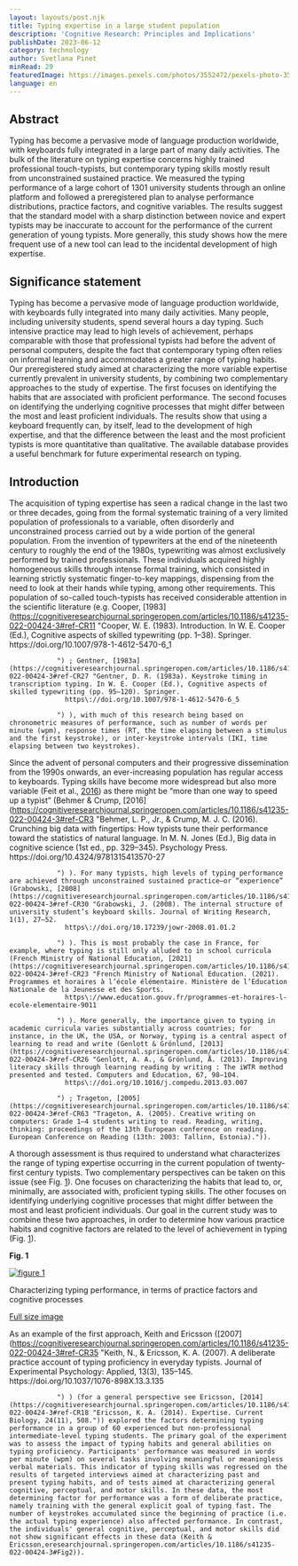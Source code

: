 ```yaml
---
layout: layouts/post.njk
title: Typing expertise in a large student population
description: 'Cognitive Research: Principles and Implications'
publishDate: 2023-06-12
category: technology
author: Svetlana Pinet
minRead: 29
featuredImage: https://images.pexels.com/photos/3552472/pexels-photo-3552472.jpeg?auto=compress&cs=tinysrgb&w=1260&h=750&dpr=1
language: en
---
```


<!--StartFragment-->

## Abstract

Typing has become a pervasive mode of language production worldwide, with keyboards fully integrated in a large part of many daily activities. The bulk of the literature on typing expertise concerns highly trained professional touch-typists, but contemporary typing skills mostly result from unconstrained sustained practice. We measured the typing performance of a large cohort of 1301 university students through an online platform and followed a preregistered plan to analyse performance distributions, practice factors, and cognitive variables. The results suggest that the standard model with a sharp distinction between novice and expert typists may be inaccurate to account for the performance of the current generation of young typists. More generally, this study shows how the mere frequent use of a new tool can lead to the incidental development of high expertise.

## Significance statement

Typing has become a pervasive mode of language production worldwide, with keyboards fully integrated into many daily activities. Many people, including university students, spend several hours a day typing. Such intensive practice may lead to high levels of achievement, perhaps comparable with those that professional typists had before the advent of personal computers, despite the fact that contemporary typing often relies on informal learning and accommodates a greater range of typing habits. Our preregistered study aimed at characterizing the more variable expertise currently prevalent in university students, by combining two complementary approaches to the study of expertise. The first focuses on identifying the habits that are associated with proficient performance. The second focuses on identifying the underlying cognitive processes that might differ between the most and least proficient individuals. The results show that using a keyboard frequently can, by itself, lead to the development of high expertise, and that the difference between the least and the most proficient typists is more quantitative than qualitative. The available database provides a useful benchmark for future experimental research on typing.

## Introduction

The acquisition of typing expertise has seen a radical change in the last two or three decades, going from the formal systematic training of a very limited population of professionals to a variable, often disorderly and unconstrained process carried out by a wide portion of the general population. From the invention of typewriters at the end of the nineteenth century to roughly the end of the 1980s, typewriting was almost exclusively performed by trained professionals. These individuals acquired highly homogeneous skills through intense formal training, which consisted in learning strictly systematic finger-to-key mappings, dispensing from the need to look at their hands while typing, among other requirements. This population of so-called touch-typists has received considerable attention in the scientific literature (e.g. Cooper, [1983](https://cognitiveresearchjournal.springeropen.com/articles/10.1186/s41235-022-00424-3#ref-CR11 "Cooper, W. E. (1983). Introduction. In W. E. Cooper (Ed.), Cognitive aspects of skilled typewriting (pp. 1–38). Springer.
https\://doi.org/10.1007/978-1-4612-5470-6_1

                ") ; Gentner, [1983a](https://cognitiveresearchjournal.springeropen.com/articles/10.1186/s41235-022-00424-3#ref-CR27 "Gentner, D. R. (1983a). Keystroke timing in transcription typing. In W. E. Cooper (Ed.), Cognitive aspects of skilled typewriting (pp. 95–120). Springer.
                  https\://doi.org/10.1007/978-1-4612-5470-6_5

                ") ), with much of this research being based on chronometric measures of performance, such as number of words per minute (wpm), response times (RT, the time elapsing between a stimulus and the first keystroke), or inter-keystroke intervals (IKI, time elapsing between two keystrokes).

Since the advent of personal computers and their progressive dissemination from the 1990s onwards, an ever-increasing population has regular access to keyboards. Typing skills have become more widespread but also more variable (Feit et al., [2016](https://cognitiveresearchjournal.springeropen.com/articles/10.1186/s41235-022-00424-3#ref-CR22 'Feit, A. M., Weir, D., & Oulasvirta, A. (2016). How we type: Movement strategies and performance in everyday typing. 12.')) as there might be “more than one way to speed up a typist” (Behmer & Crump, [2016](https://cognitiveresearchjournal.springeropen.com/articles/10.1186/s41235-022-00424-3#ref-CR3 "Behmer, L. P., Jr., & Crump, M. J. C. (2016). Crunching big data with fingertips: How typists tune their performance toward the statistics of natural language. In M. N. Jones (Ed.), Big data in cognitive science (1st ed., pp. 329–345). Psychology Press.
https\://doi.org/10.4324/9781315413570-27

                ") ). For many typists, high levels of typing performance are achieved through unconstrained sustained practice—or “experience” (Grabowski, [2008](https://cognitiveresearchjournal.springeropen.com/articles/10.1186/s41235-022-00424-3#ref-CR30 "Grabowski, J. (2008). The internal structure of university student’s keyboard skills. Journal of Writing Research, 1(1), 27–52.
                  https\://doi.org/10.17239/jowr-2008.01.01.2

                ") ). This is most probably the case in France, for example, where typing is still only alluded to in school curricula (French Ministry of National Education, [2021](https://cognitiveresearchjournal.springeropen.com/articles/10.1186/s41235-022-00424-3#ref-CR23 "French Ministry of National Education. (2021). Programmes et horaires à l’école élémentaire. Ministère de l’Education Nationale de la Jeunesse et des Sports.
                  https\://www.education.gouv.fr/programmes-et-horaires-l-ecole-elementaire-9011

                ") ). More generally, the importance given to typing in academic curricula varies substantially across countries; for instance, in the UK, the USA, or Norway, typing is a central aspect of learning to read and write (Genlott & Grönlund, [2013](https://cognitiveresearchjournal.springeropen.com/articles/10.1186/s41235-022-00424-3#ref-CR26 "Genlott, A. A., & Grönlund, Å. (2013). Improving literacy skills through learning reading by writing : The iWTR method presented and tested. Computers and Education, 67, 98–104.
                  https\://doi.org/10.1016/j.compedu.2013.03.007

                ") ; Trageton, [2005](https://cognitiveresearchjournal.springeropen.com/articles/10.1186/s41235-022-00424-3#ref-CR63 "Trageton, A. (2005). Creative writing on computers: Grade 1–4 students writing to read. Reading, writing, thinking: proceedings of the 13th European conference on reading. European Conference on Reading (13th: 2003: Tallinn, Estonia).")).

A thorough assessment is thus required to understand what characterizes the range of typing expertise occurring in the current population of twenty-first century typists. Two complementary perspectives can be taken on this issue (see Fig. [1](https://cognitiveresearchjournal.springeropen.com/articles/10.1186/s41235-022-00424-3#Fig1)). One focuses on characterizing the habits that lead to, or, minimally, are associated with, proficient typing skills. The other focuses on identifying underlying cognitive processes that might differ between the most and least proficient individuals. Our goal in the current study was to combine these two approaches, in order to determine how various practice habits and cognitive factors are related to the level of achievement in typing (Fig. [1](https://cognitiveresearchjournal.springeropen.com/articles/10.1186/s41235-022-00424-3#Fig1)).

**Fig. 1**

[![figure 1](https://media.springernature.com/lw685/springer-static/image/art%3A10.1186%2Fs41235-022-00424-3/MediaObjects/41235_2022_424_Fig1_HTML.png)](https://cognitiveresearchjournal.springeropen.com/articles/10.1186/s41235-022-00424-3/figures/1)

Characterizing typing performance, in terms of practice factors and cognitive processes

[Full size image](https://cognitiveresearchjournal.springeropen.com/articles/10.1186/s41235-022-00424-3/figures/1)

As an example of the first approach, Keith and Ericsson ([2007](https://cognitiveresearchjournal.springeropen.com/articles/10.1186/s41235-022-00424-3#ref-CR35 "Keith, N., & Ericsson, K. A. (2007). A deliberate practice account of typing proficiency in everyday typists. Journal of Experimental Psychology: Applied, 13(3), 135–145.
https\://doi.org/10.1037/1076-898X.13.3.135

                ") ) (for a general perspective see Ericsson, [2014](https://cognitiveresearchjournal.springeropen.com/articles/10.1186/s41235-022-00424-3#ref-CR18 "Ericsson, K. A. (2014). Expertise. Current Biology, 24(11), 508.")) explored the factors determining typing performance in a group of 60 experienced but non-professional intermediate-level typing students. The primary goal of the experiment was to assess the impact of typing habits and general abilities on typing proficiency. Participants' performance was measured in words per minute (wpm) on several tasks involving meaningful or meaningless verbal materials. This indicator of typing skills was regressed on the results of targeted interviews aimed at characterizing past and present typing habits, and of tests aimed at characterizing general cognitive, perceptual, and motor skills. In these data, the most determining factor for performance was a form of deliberate practice, namely training with the general explicit goal of typing fast. The number of keystrokes accumulated since the beginning of practice (i.e. the actual typing experience) also affected performance. In contrast, the individuals' general cognitive, perceptual, and motor skills did not show significant effects in these data (Keith & Ericsson,eresearchjournal.springeropen.com/articles/10.1186/s41235-022-00424-3#Fig2)).
